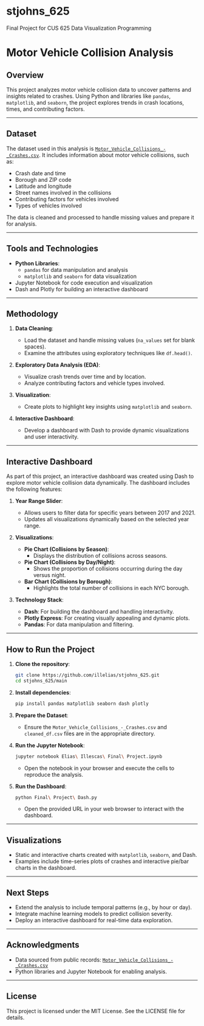 # stjohns_625
Final Project for CUS 625 Data Visualization Programming
# Motor Vehicle Collision Analysis

## Overview

This project analyzes motor vehicle collision data to uncover patterns and insights related to crashes. Using Python and libraries like `pandas`, `matplotlib`, and `seaborn`, the project explores trends in crash locations, times, and contributing factors.

---

## Dataset

The dataset used in this analysis is [`Motor_Vehicle_Collisions_-_Crashes.csv`](https://catalog.data.gov/dataset/motor-vehicle-collisions-crashes). It includes information about motor vehicle collisions, such as:

- Crash date and time
- Borough and ZIP code
- Latitude and longitude
- Street names involved in the collisions
- Contributing factors for vehicles involved
- Types of vehicles involved

The data is cleaned and processed to handle missing values and prepare it for analysis.

---

## Tools and Technologies

- **Python Libraries**:
  - `pandas` for data manipulation and analysis
  - `matplotlib` and `seaborn` for data visualization
- Jupyter Notebook for code execution and visualization
- Dash and Plotly for building an interactive dashboard

---

## Methodology

1. **Data Cleaning**:
   - Load the dataset and handle missing values (`na_values` set for blank spaces).
   - Examine the attributes using exploratory techniques like `df.head()`.

2. **Exploratory Data Analysis (EDA)**:
   - Visualize crash trends over time and by location.
   - Analyze contributing factors and vehicle types involved.

3. **Visualization**:
   - Create plots to highlight key insights using `matplotlib` and `seaborn`.

4. **Interactive Dashboard**:
   - Develop a dashboard with Dash to provide dynamic visualizations and user interactivity.

---

## Interactive Dashboard

As part of this project, an interactive dashboard was created using Dash to explore motor vehicle collision data dynamically. The dashboard includes the following features:

1. **Year Range Slider**:
   - Allows users to filter data for specific years between 2017 and 2021.
   - Updates all visualizations dynamically based on the selected year range.

2. **Visualizations**:
   - **Pie Chart (Collisions by Season)**:
     - Displays the distribution of collisions across seasons.
   - **Pie Chart (Collisions by Day/Night)**:
     - Shows the proportion of collisions occurring during the day versus night.
   - **Bar Chart (Collisions by Borough)**:
     - Highlights the total number of collisions in each NYC borough.

3. **Technology Stack**:
   - **Dash**: For building the dashboard and handling interactivity.
   - **Plotly Express**: For creating visually appealing and dynamic plots.
   - **Pandas**: For data manipulation and filtering.

---

## How to Run the Project

1. **Clone the repository**:
   ```bash
   git clone https://github.com/illelias/stjohns_625.git
   cd stjohns_625/main
   ```

2. **Install dependencies**:
   ```bash
   pip install pandas matplotlib seaborn dash plotly
   ```

3. **Prepare the Dataset**:
   - Ensure the `Motor_Vehicle_Collisions_-_Crashes.csv` and `cleaned_df.csv` files are in the appropriate directory.

4. **Run the Jupyter Notebook**:
   ```bash
   jupyter notebook Elias\ Illescas\ Final\ Project.ipynb
   ```
   - Open the notebook in your browser and execute the cells to reproduce the analysis.

5. **Run the Dashboard**:
   ```bash
   python Final\ Project\ Dash.py
   ```
   - Open the provided URL in your web browser to interact with the dashboard.

---

## Visualizations

- Static and interactive charts created with `matplotlib`, `seaborn`, and Dash.
- Examples include time-series plots of crashes and interactive pie/bar charts in the dashboard.

---

## Next Steps

- Extend the analysis to include temporal patterns (e.g., by hour or day).
- Integrate machine learning models to predict collision severity.
- Deploy an interactive dashboard for real-time data exploration.

---

## Acknowledgments

- Data sourced from public records: [`Motor_Vehicle_Collisions_-_Crashes.csv`](https://catalog.data.gov/dataset/motor-vehicle-collisions-crashes)
- Python libraries and Jupyter Notebook for enabling analysis.

---

## License

This project is licensed under the MIT License. See the LICENSE file for details.


